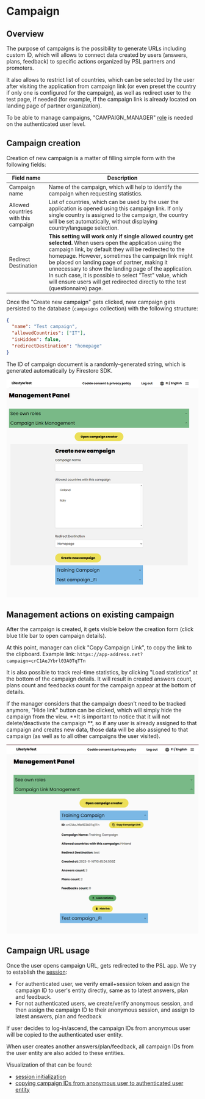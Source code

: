 # Campaign

## Overview

The purpose of campaigns is the possibility to generate URLs including custom ID, which will allows to connect data
created by users (answers, plans, feedback) to specific actions organized by PSL partners and promoters.

It also allows to restrict list of countries, which can be selected by the user after visiting the application from
campaign link (or even preset the country if only one is configured for the campaign), as well as redirect user to the
test page, if needed (for example, if the campaign link is already located on landing page of partner organization).

To be able to manage campaigns, "CAMPAIGN_MANAGER" [role](./users-and-sessions.md#campaign-manager-role) is needed on
the authenticated user level.

## Campaign creation

Creation of new campaign is a matter of filling simple form with the following fields:

| Field name                           | Description                                                                                                                                                                                                                                                                                                                                                                                                                                                                           |
| ------------------------------------ | ------------------------------------------------------------------------------------------------------------------------------------------------------------------------------------------------------------------------------------------------------------------------------------------------------------------------------------------------------------------------------------------------------------------------------------------------------------------------------------- |
| Campaign name                        | Name of the campaign, which will help to identify the campaign when requesting statistics.                                                                                                                                                                                                                                                                                                                                                                                            |
| Allowed countries with this campaign | List of countries, which can be used by the user the application is opened using this campaign link. If only single country is assigned to the campaign, the country will be set automatically, without displaying country/language selection.                                                                                                                                                                                                                                        |
| Redirect Destination                 | **This setting will work only if single allowed country get selected.** When users open the application using the campaign link, by default they will be redirected to the homepage. However, sometimes the campaign link might be placed on landing page of partner, making it unnecessary to show the landing page of the application. In such case, it is possible to select "Test" value, which will ensure users will get redirected directly to tthe test (questionnaire) page. |

Once the "Create new campaign" gets clicked, new campaign gets persisted to the database (`campaigns` collection) with
the following structure:

```json
{
  "name": "Test campaign",
  "allowedCountries": ["IT"],
  "isHidden": false,
  "redirectDestination": "homepage"
}
```

The ID of campaign document is a randomly-generated string, which is generated automatically by Firestore SDK.

![Campaign creation form](./images/campaign/create-new-campaign.png)

## Management actions on existing campaign

After the campaign is created, it gets visible below the creation form (click blue title bar to open campaign details).

At this point, manager can click "Copy Campaign Link", to copy the link to the clipboard.
Example link: `https://app-address.net?campaign=crC1AeJYbrl03A0TqTTn`

It is also possible to track real-time statistics, by clicking "Load statistics" at the bottom of the campaign details.
It will result in created answers count, plans count and feedbacks count for the campaign appear at the bottom of
details.

If the manager considers that the campaign doesn't need to be tracked anymore, "Hide link" button can be clicked, which
will simply hide the campaign from the view. **It is important to notice that it will not delete/deactivate the campaign
**,
so if any user is already assigned to that campaign and creates new data, those data will be also assigned to that campaign
(as well as to all other campaigns the user visited).

![Existing campaign](./images/campaign/existing-campaign.png)

## Campaign URL usage

Once the user opens campaign URL, gets redirected to the PSL app. We try to establish
the [session](./users-and-sessions.md#session-initialization):

- For authenticated user, we verify email+session token and assign the campaign ID to user's entity directly, same as to
  latest answers, plan and feedback.
- For not authenticated users, we create/verify anonymous session, and then assign the campaign ID to their anonymous
  session, and assign to latest answers, plan and feedback

If user decides to log-in/ascend, the campaign IDs from anonymous user will be copied to the authenticated user entity.

When user creates another answers/plan/feedback, all campaign IDs from the user entity are also added to these entities.

Visualization of that can be found:

- [session initialization](./users-and-sessions.md#session-initialization)
- [copying campaign IDs from anonymous user to authenticated user entity](./users-and-sessions.md#login-process)
